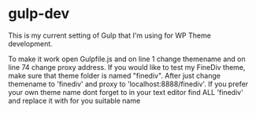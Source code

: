 # gulp-dev
 This is my current setting of Gulp that I'm using for WP Theme development.
 
 To make it work open Gulpfile.js and on line 1 change themename and on line 74 change proxy address.
If you would like to test my FineDiv theme, make sure that theme folder is named "finediv". After just change themename to 'finediv' and proxy to 'localhost:8888/finediv'. If you prefer your own theme name dont forget to in your text editor find ALL 'finediv' and replace it with for you suitable name
 
